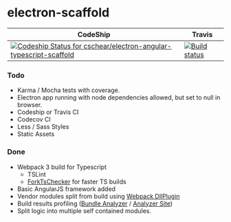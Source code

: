 # electron-scaffold


CodeShip | Travis 
--- | ---
[ ![Codeship Status for cschear/electron-angular-typescript-scaffold](https://app.codeship.com/projects/29b8a030-c178-0135-0e80-2a7d302f47bf/status?branch=feature/initial-release)](https://app.codeship.com/projects/260343) | [![Build status](https://ci.appveyor.com/api/projects/status/4fi3i3ta6cw25krx?svg=true)](https://ci.appveyor.com/project/Cricut/cricutplugincommon) | [![Build Status](https://travis-ci.org/cschear/electron-angular-typescript-scaffold.svg?branch=feature%2Finitial-release)](https://travis-ci.org/cschear/electron-angular-typescript-scaffold)



### Todo

 - Karma / Mocha tests with coverage.
 - Electron app running with node dependencies allowed, but set to null in browser.
 - Codeship or Travis CI
 - Codecov CI
 - Less / Sass Styles
 - Static Assets
 

### Done
- Webpack 3 build for Typescript
  - TSLint
  - [ForkTsChecker](https://github.com/Realytics/fork-ts-checker-webpack-plugin) for faster TS builds
- Basic AngularJS framework added
 - Vendor modules split from build using [Webpack DllPlugin](https://webpack.js.org/plugins/dll-plugin/)
 - Build results profiling ([Bundle Analyzer](https://github.com/webpack-contrib/webpack-bundle-analyzer) / [Analyzer Site](https://webpack.github.io/analyse/))
- Split logic into multiple self contained modules.